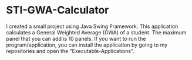 # STI-GWA-Calculator
I created a small project using Java Swing Framework. This application calculates a General Weighted Average (GWA) of a student. The maximum panel that you can add is 10 panels.
If you want to run the program/application, you can install the application by going to my repositories and open the "Executable-Applications".
